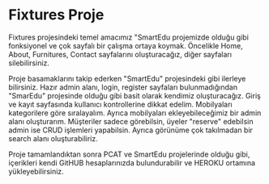 # Fixtures Proje

Fixtures projesindeki temel amacımız "SmartEdu projemizde olduğu gibi fonksiyonel ve çok sayfalı bir çalışma ortaya koymak.
Öncelikle Home, About, Furnitures, Contact sayfalarını oluşturacağız, diğer sayfaları silebilirsiniz.

Proje basamaklarını takip ederken "SmartEdu" projesindeki gibi ilerleye bilirsiniz. Hazır admin alanı, login, register 
sayfaları bulunmadığından "SmarEdu" projesinde olduğu gibi basit olarak kendimiz oluşturacağız.
Giriş ve kayıt sayfasında kullanıcı kontrollerine dikkat edelim. Mobilyaları kategorilere göre sıralayalım. Ayrıca mobilyaları ekleyebileceğimiz
bir admin alanı oluşturarım. Müşteriler sadece görebilsin, üyeler "reserve" edebilsin admin ise CRUD işlemleri yapabilsin.
Ayrıca görünüme çok takılmadan bir search alanı oluşturabiliriz.

Proje tamamlandıktan sonra PCAT ve SmartEdu projelerinde olduğu gibi, içerikleri kendi GitHUB hesaplarınızda 
bulundurabilir ve HEROKU ortamına yükleyebilirsiniz.
